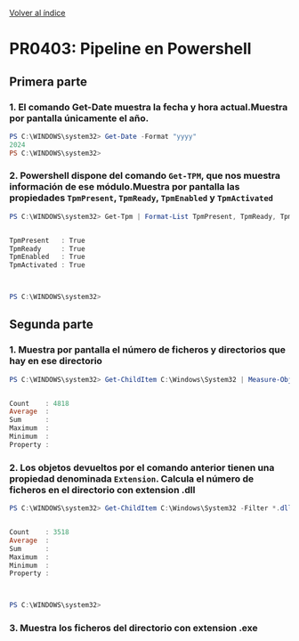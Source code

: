 [Volver al índice](../index.md)

# PR0403: Pipeline en Powershell

## Primera parte

### 1. El comando **Get-Date** muestra la fecha y hora actual.Muestra por pantalla únicamente el año.

```powershell
PS C:\WINDOWS\system32> Get-Date -Format "yyyy"
2024
PS C:\WINDOWS\system32>
```

### 2. Powershell dispone del comando ```Get-TPM```, que nos muestra información de ese módulo.Muestra por pantalla las propiedades ```TpmPresent```, ```TpmReady```, ```TpmEnabled``` y ```TpmActivated```

```powershell
PS C:\WINDOWS\system32> Get-Tpm | Format-List TpmPresent, TpmReady, TpmEnabled, TpmActivated


TpmPresent   : True
TpmReady     : True
TpmEnabled   : True
TpmActivated : True



PS C:\WINDOWS\system32>
```

## Segunda parte

### 1. Muestra por pantalla el número de ficheros y directorios que hay en ese directorio

```powershell
PS C:\WINDOWS\system32> Get-ChildItem C:\Windows\System32 | Measure-Object


Count    : 4818
Average  :
Sum      :
Maximum  :
Minimum  :
Property :
```

### 2. Los objetos devueltos por el comando anterior tienen una propiedad denominada ```Extension```. Calcula el número de ficheros en el directorio con extension **.dll**

```powershell
PS C:\WINDOWS\system32> Get-ChildItem C:\Windows\System32 -Filter *.dll | Measure-Object


Count    : 3518
Average  :
Sum      :
Maximum  :
Minimum  :
Property :



PS C:\WINDOWS\system32>
```

### 3. Muestra los ficheros del directorio con extension **.exe**